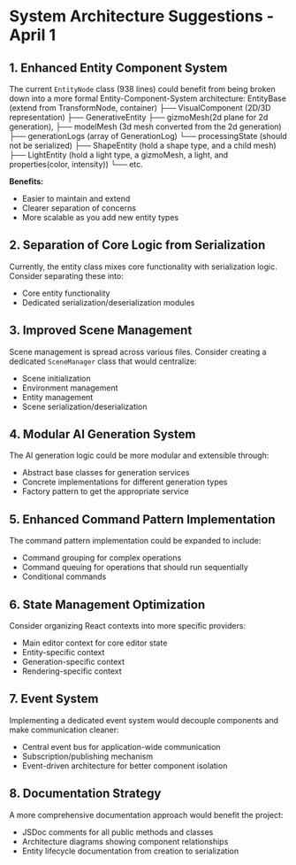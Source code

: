 # System Architecture Suggestions - April 1

## 1. Enhanced Entity Component System

The current `EntityNode` class (938 lines) could benefit from being broken down into a more formal Entity-Component-System architecture: 
EntityBase (extend from TransformNode, container)
├── VisualComponent (2D/3D representation)
├── GenerativeEntity 
    ├── gizmoMesh(2d plane for 2d generation), 
    ├── modelMesh (3d mesh converted from the 2d generation)
    ├── generationLogs (array of GenerationLog)
    └── processingState (should not be serialized)
├── ShapeEntity (hold a shape type, and a child mesh)
├── LightEntity (hold a light type, a gizmoMesh, a light, and properties(color, intensity))
└── etc.

**Benefits:**
- Easier to maintain and extend
- Clearer separation of concerns
- More scalable as you add new entity types

## 2. Separation of Core Logic from Serialization

Currently, the entity class mixes core functionality with serialization logic. Consider separating these into:
- Core entity functionality
- Dedicated serialization/deserialization modules

## 3. Improved Scene Management

Scene management is spread across various files. Consider creating a dedicated `SceneManager` class that would centralize:
- Scene initialization
- Environment management
- Entity management
- Scene serialization/deserialization

## 4. Modular AI Generation System

The AI generation logic could be more modular and extensible through:
- Abstract base classes for generation services
- Concrete implementations for different generation types
- Factory pattern to get the appropriate service

## 5. Enhanced Command Pattern Implementation

The command pattern implementation could be expanded to include:
- Command grouping for complex operations
- Command queuing for operations that should run sequentially
- Conditional commands

## 6. State Management Optimization

Consider organizing React contexts into more specific providers:
- Main editor context for core editor state
- Entity-specific context
- Generation-specific context
- Rendering-specific context

## 7. Event System

Implementing a dedicated event system would decouple components and make communication cleaner:
- Central event bus for application-wide communication
- Subscription/publishing mechanism
- Event-driven architecture for better component isolation

## 8. Documentation Strategy

A more comprehensive documentation approach would benefit the project:
- JSDoc comments for all public methods and classes
- Architecture diagrams showing component relationships
- Entity lifecycle documentation from creation to serialization